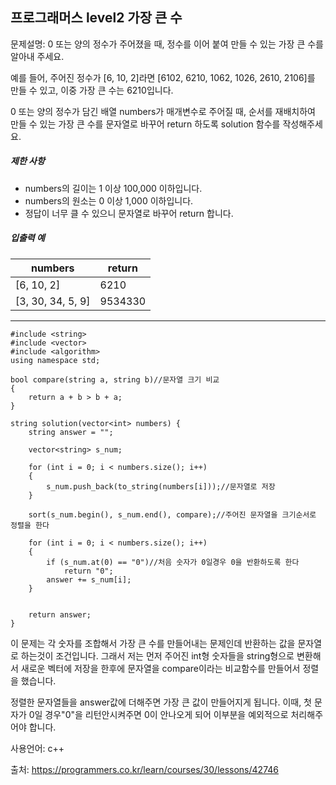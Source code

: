 ## 프로그래머스 level2 가장 큰 수 

문제설명: 0 또는 양의 정수가 주어졌을 때, 정수를 이어 붙여 만들 수 있는 가장 큰 수를 알아내 주세요.

예를 들어, 주어진 정수가 [6, 10, 2]라면 [6102, 6210, 1062, 1026, 2610, 2106]를 만들 수 있고, 이중 가장 큰 수는 6210입니다.

0 또는 양의 정수가 담긴 배열 numbers가 매개변수로 주어질 때, 순서를 재배치하여 만들 수 있는 가장 큰 수를 문자열로 바꾸어 return 하도록 solution 함수를 작성해주세요.

##### 제한 사항

- numbers의 길이는 1 이상 100,000 이하입니다.
- numbers의 원소는 0 이상 1,000 이하입니다.
- 정답이 너무 클 수 있으니 문자열로 바꾸어 return 합니다.

##### 입출력 예

| numbers           | return  |
| ----------------- | ------- |
| [6, 10, 2]        | 6210    |
| [3, 30, 34, 5, 9] | 9534330 |

___

```
#include <string>
#include <vector>
#include <algorithm>
using namespace std;

bool compare(string a, string b)//문자열 크기 비교 
{
	return a + b > b + a;
}

string solution(vector<int> numbers) {
	string answer = "";
	
	vector<string> s_num;
	
	for (int i = 0; i < numbers.size(); i++)
	{
		s_num.push_back(to_string(numbers[i]));//문자열로 저장
	}
	
	sort(s_num.begin(), s_num.end(), compare);//주어진 문자열을 크기순서로 정렬을 한다

	for (int i = 0; i < numbers.size(); i++)
	{
		if (s_num.at(0) == "0")//처음 숫자가 0일경우 0을 반환하도록 한다 
			return "0";
		answer += s_num[i];
	}


	return answer;
}
```

이 문제는 각 숫자를 조합해서 가장 큰 수를 만들어내는 문제인데 반환하는 값을 문자열로 하는것이 조건입니다. 그래서 저는 먼저 주어진 int형 숫자들을 string형으로 변환해서 새로운 벡터에 저장을 한후에 문자열을 compare이라는 비교함수를 만들어서 정렬을 했습니다. 

정렬한 문자열들을 answer값에 더해주면 가장 큰 값이 만들어지게 됩니다. 이때, 첫 문자가 0일 경우"0"을 리턴안시켜주면 0이 안나오게 되어 이부분을 예외적으로 처리해주어야 합니다.



사용언어: c++

출처: https://programmers.co.kr/learn/courses/30/lessons/42746